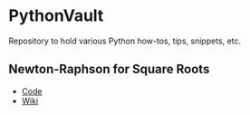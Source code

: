 # PythonVault
Repository to hold various Python how-tos, tips, snippets, etc. 

## Newton-Raphson for Square Roots
- [Code](https://github.com/jaredwilliam/PythonVault/blob/main/newton-raphson-square.py)
- [Wiki](https://github.com/jaredwilliam/PythonVault/wiki/Newton%E2%80%90Raphson-Square-Root-Method)
